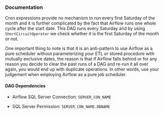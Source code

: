### Documentation

Cron expressions provide no mechanism to run every first Saturday of the month and it is further complicated by the fact that Airflow runs one whole cycle after the start date. This DAG runs every Saturday and by using `ShortCircuitOperator` we check whether it is the first Saturday of the month or not.

One important thing to note is that it is an anti-pattern to use Airflow as a pure scheduler without parameterizing your ETL or stored procedure with mutually exclusive dates, the reason is that if Airflow falls behind or for any reason you decide to clear the past runs of a DAG and re-run it all over again, you would end up with duplicate operations. In other words, use your judgement when employing Airflow as a pure job scheduler.


#### DAG Dependencies

* Airflow SQL Server Connection: `SERVER_CON_NAME`

* SQL Server Permission: `SERVER_CON_NAME.DBNAME`